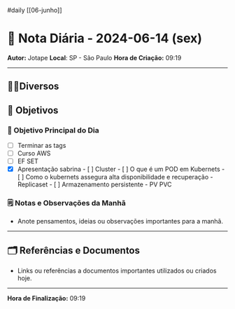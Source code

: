 #daily
[[06-junho]]
# 📅 Nota Diária - 2024-06-14 (sex)

**Autor:** Jotape
**Local**: SP - São Paulo
**Hora de Criação:** 09:19

---
## 🤝🏻Diversos

## 🌄 Objetivos
### 🎯 Objetivo Principal do Dia
- [ ] Terminar as tags
- [ ] Curso AWS
- [ ] EF SET
- [x] Apresentação sabrina
		- [ ] Cluster
		- [ ] O que é um POD em Kubernets 
		- [ ] Como o kubernets assegura alta disponibilidade e recuperação - Replicaset
		- [ ] Armazenamento persistente - PV PVC

### 🗒️ Notas e Observações da Manhã
- Anote pensamentos, ideias ou observações importantes para a manhã.
---
## 🗂️ Referências e Documentos
- Links ou referências a documentos importantes utilizados ou criados hoje.

---

**Hora de Finalização:** 09:19
